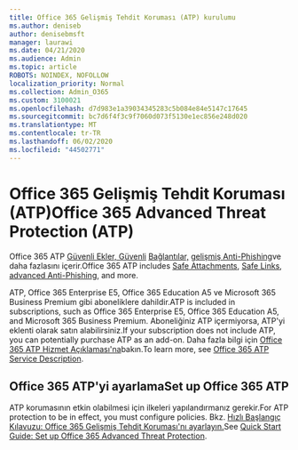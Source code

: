 ```yaml
---
title: Office 365 Gelişmiş Tehdit Koruması (ATP) kurulumu
ms.author: deniseb
author: denisebmsft
manager: laurawi
ms.date: 04/21/2020
ms.audience: Admin
ms.topic: article
ROBOTS: NOINDEX, NOFOLLOW
localization_priority: Normal
ms.collection: Admin_O365
ms.custom: 3100021
ms.openlocfilehash: d7d983e1a39034345283c5b084e84e5147c17645
ms.sourcegitcommit: bc7d6f4f3c9f7060d073f5130e1ec856e248d020
ms.translationtype: MT
ms.contentlocale: tr-TR
ms.lasthandoff: 06/02/2020
ms.locfileid: "44502771"
---
```

# <a name="office-365-advanced-threat-protection-atp"></a><span data-ttu-id="cb98f-102">Office 365 Gelişmiş Tehdit Koruması (ATP)</span><span class="sxs-lookup"><span data-stu-id="cb98f-102">Office 365 Advanced Threat Protection (ATP)</span></span>

<span data-ttu-id="cb98f-103">Office 365 ATP [Güvenli Ekler, Güvenli](https://docs.microsoft.com/microsoft-365/security/office-365-security/atp-safe-attachments) [Bağlantılar,](https://docs.microsoft.com/microsoft-365/security/office-365-security/atp-safe-links) [gelişmiş Anti-Phishing](https://docs.microsoft.com/microsoft-365/security/office-365-security/atp-anti-phishing)ve daha fazlasını içerir.</span><span class="sxs-lookup"><span data-stu-id="cb98f-103">Office 365 ATP includes [Safe Attachments](https://docs.microsoft.com/microsoft-365/security/office-365-security/atp-safe-attachments), [Safe Links](https://docs.microsoft.com/microsoft-365/security/office-365-security/atp-safe-links), [advanced Anti-Phishing](https://docs.microsoft.com/microsoft-365/security/office-365-security/atp-anti-phishing), and more.</span></span> 

<span data-ttu-id="cb98f-104">ATP, Office 365 Enterprise E5, Office 365 Education A5 ve Microsoft 365 Business Premium gibi aboneliklere dahildir.</span><span class="sxs-lookup"><span data-stu-id="cb98f-104">ATP is included in subscriptions, such as Office 365 Enterprise E5, Office 365 Education A5, and Microsoft 365 Business Premium.</span></span> <span data-ttu-id="cb98f-105">Aboneliğiniz ATP içermiyorsa, ATP'yi eklenti olarak satın alabilirsiniz.</span><span class="sxs-lookup"><span data-stu-id="cb98f-105">If your subscription does not include ATP, you can potentially purchase ATP as an add-on.</span></span> <span data-ttu-id="cb98f-106">Daha fazla bilgi için [Office 365 ATP Hizmet Açıklaması'na](https://docs.microsoft.com/office365/servicedescriptions/office-365-advanced-threat-protection-service-description)bakın.</span><span class="sxs-lookup"><span data-stu-id="cb98f-106">To learn more, see [Office 365 ATP Service Description](https://docs.microsoft.com/office365/servicedescriptions/office-365-advanced-threat-protection-service-description).</span></span>

## <a name="set-up-office-365-atp"></a><span data-ttu-id="cb98f-107">Office 365 ATP'yi ayarlama</span><span class="sxs-lookup"><span data-stu-id="cb98f-107">Set up Office 365 ATP</span></span>

<span data-ttu-id="cb98f-108">ATP korumasının etkin olabilmesi için ilkeleri yapılandırmanız gerekir.</span><span class="sxs-lookup"><span data-stu-id="cb98f-108">For ATP protection to be in effect, you must configure policies.</span></span> <span data-ttu-id="cb98f-109">Bkz. [Hızlı Başlangıç Kılavuzu: Office 365 Gelişmiş Tehdit Koruması'nı ayarlayın.](https://docs.microsoft.com/office365/securitycompliance/checklist-atp-setup)</span><span class="sxs-lookup"><span data-stu-id="cb98f-109">See [Quick Start Guide: Set up Office 365 Advanced Threat Protection](https://docs.microsoft.com/office365/securitycompliance/checklist-atp-setup).</span></span>

